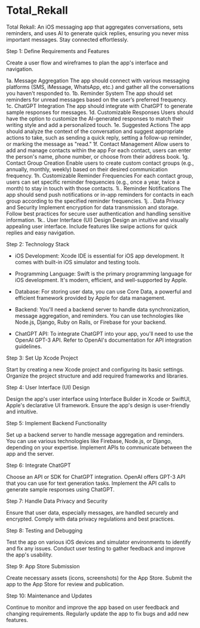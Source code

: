 # Total_Rekall
 Total Rekall: An iOS messaging app that aggregates conversations, sets reminders, and uses AI to generate quick replies, ensuring you never miss important messages. Stay connected effortlessly.


Step 1: Define Requirements and Features


Create a user flow and wireframes to plan the app's interface and navigation.

1a. Message Aggregation
The app should connect with various messaging platforms (SMS, iMessage, WhatsApp, etc.) and gather all the conversations you haven't responded to.
1b.  Reminder System
The app should set reminders for unread messages based on the user’s preferred frequency.
1c. ChatGPT Integration
The app should integrate with ChatGPT to generate sample responses for messages.
1d. Customizable Responses
Users should have the option to customize the AI-generated responses to match their writing style and add a personalized touch.
1e. Suggested Actions
The app should analyze the context of the conversation and suggest appropriate actions to take, such as sending a quick reply, setting a follow-up reminder, or marking the message as "read."
1f. Contact Management
Allow users to add and manage contacts within the app
For each contact, users can enter the person's name, phone number, or choose from their address book.
1g. Contact Group Creation
Enable users to create custom contact groups (e.g., annually, monthly, weekly) based on their desired communication frequency.
1h. Customizable Reminder Frequencies
For each contact group, users can set specific reminder frequencies (e.g., once a year, twice a month) to stay in touch with those contacts.
1i.. Reminder Notifications
The app should send push notifications or in-app reminders for contacts in each group according to the specified reminder frequencies.
1j. . Data Privacy and Security
Implement encryption for data transmission and storage.
Follow best practices for secure user authentication and handling sensitive information.
1k.. User Interface (UI) Design
Design an intuitive and visually appealing user interface.
Include features like swipe actions for quick replies and easy navigation.



Step 2: Technology Stack

-	iOS Development: Xcode IDE is essential for iOS app development. It comes with built-in iOS simulator and testing tools.

-	Programming Language: Swift is the primary programming language for iOS development. It's modern, efficient, and well-supported by Apple.

-	Database: For storing user data, you can use Core Data, a powerful and efficient framework provided by Apple for data management.

- 	Backend: You'll need a backend server to handle data synchronization, message aggregation, and reminders. You can use technologies like Node.js, Django, Ruby on Rails, or Firebase for your backend.

-	ChatGPT API: To integrate ChatGPT into your app, you'll need to use the OpenAI GPT-3 API. Refer to OpenAI's documentation for API integration guidelines.


Step 3: Set Up Xcode Project

Start by creating a new Xcode project and configuring its basic settings.
Organize the project structure and add required frameworks and libraries.

Step 4: User Interface (UI) Design

Design the app's user interface using Interface Builder in Xcode or SwiftUI, Apple's declarative UI framework.
Ensure the app's design is user-friendly and intuitive.

Step 5: Implement Backend Functionality

Set up a backend server to handle message aggregation and reminders. You can use various technologies like Firebase, Node.js, or Django, depending on your expertise.
Implement APIs to communicate between the app and the server.

Step 6: Integrate ChatGPT

Choose an API or SDK for ChatGPT integration. OpenAI offers GPT-3 API that you can use for text generation tasks.
Implement the API calls to generate sample responses using ChatGPT.

Step 7: Handle Data Privacy and Security

Ensure that user data, especially messages, are handled securely and encrypted.
Comply with data privacy regulations and best practices.

Step 8: Testing and Debugging

Test the app on various iOS devices and simulator environments to identify and fix any issues.
Conduct user testing to gather feedback and improve the app's usability.

Step 9: App Store Submission

Create necessary assets (icons, screenshots) for the App Store.
Submit the app to the App Store for review and publication.

Step 10: Maintenance and Updates

Continue to monitor and improve the app based on user feedback and changing requirements.
Regularly update the app to fix bugs and add new features.
